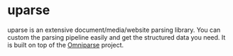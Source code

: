 # uparse

uparse is an extensive document/media/website parsing library. You can custom the parsing pipeline easily and get the structured data you need. It is built on top of the [Omniparse](https://github.com/adithya-s-k/omniparse) project.
